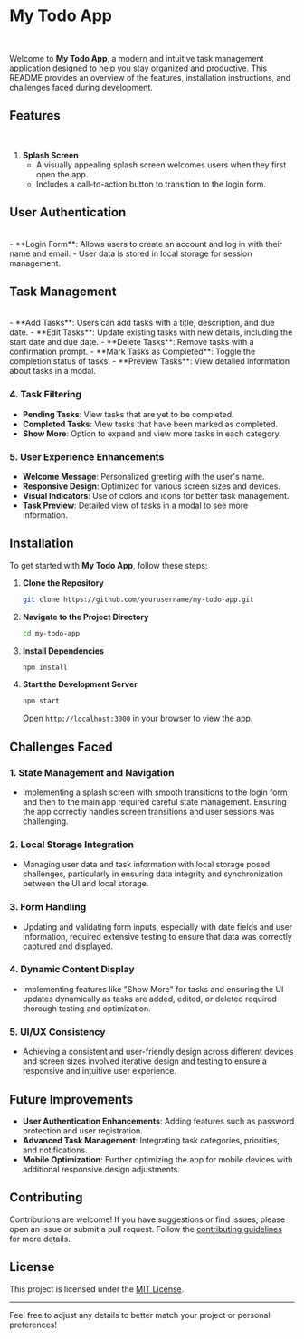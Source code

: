 <h1>My Todo App</h1><br/>

Welcome to **My Todo App**, a modern and intuitive task management application designed to help you stay organized and productive. This README provides an overview of the features, installation instructions, and challenges faced during development.

<h2>Features</h2><br/>

1. **Splash Screen**
   - A visually appealing splash screen welcomes users when they first open the app.
   - Includes a call-to-action button to transition to the login form.

<h2>User Authentication</h2><br/>
   - **Login Form**: Allows users to create an account and log in with their name and email.
   - User data is stored in local storage for session management.

<h2>Task Management</h2><br/>
   - **Add Tasks**: Users can add tasks with a title, description, and due date.
   - **Edit Tasks**: Update existing tasks with new details, including the start date and due date.
   - **Delete Tasks**: Remove tasks with a confirmation prompt.
   - **Mark Tasks as Completed**: Toggle the completion status of tasks.
   - **Preview Tasks**: View detailed information about tasks in a modal.

### 4. **Task Filtering**
   - **Pending Tasks**: View tasks that are yet to be completed.
   - **Completed Tasks**: View tasks that have been marked as completed.
   - **Show More**: Option to expand and view more tasks in each category.

### 5. **User Experience Enhancements**
   - **Welcome Message**: Personalized greeting with the user's name.
   - **Responsive Design**: Optimized for various screen sizes and devices.
   - **Visual Indicators**: Use of colors and icons for better task management.
   - **Task Preview**: Detailed view of tasks in a modal to see more information.

## Installation

To get started with **My Todo App**, follow these steps:

1. **Clone the Repository**
   ```bash
   git clone https://github.com/yourusername/my-todo-app.git
   ```

2. **Navigate to the Project Directory**
   ```bash
   cd my-todo-app
   ```

3. **Install Dependencies**
   ```bash
   npm install
   ```

4. **Start the Development Server**
   ```bash
   npm start
   ```

   Open `http://localhost:3000` in your browser to view the app.


## Challenges Faced

### 1. **State Management and Navigation**
   - Implementing a splash screen with smooth transitions to the login form and then to the main app required careful state management. Ensuring the app correctly handles screen transitions and user sessions was challenging.

### 2. **Local Storage Integration**
   - Managing user data and task information with local storage posed challenges, particularly in ensuring data integrity and synchronization between the UI and local storage.

### 3. **Form Handling**
   - Updating and validating form inputs, especially with date fields and user information, required extensive testing to ensure that data was correctly captured and displayed.

### 4. **Dynamic Content Display**
   - Implementing features like "Show More" for tasks and ensuring the UI updates dynamically as tasks are added, edited, or deleted required thorough testing and optimization.

### 5. **UI/UX Consistency**
   - Achieving a consistent and user-friendly design across different devices and screen sizes involved iterative design and testing to ensure a responsive and intuitive user experience.

## Future Improvements

- **User Authentication Enhancements**: Adding features such as password protection and user registration.
- **Advanced Task Management**: Integrating task categories, priorities, and notifications.
- **Mobile Optimization**: Further optimizing the app for mobile devices with additional responsive design adjustments.

## Contributing

Contributions are welcome! If you have suggestions or find issues, please open an issue or submit a pull request. Follow the [contributing guidelines](CONTRIBUTING.md) for more details.

## License

This project is licensed under the [MIT License](LICENSE).

---

Feel free to adjust any details to better match your project or personal preferences!
